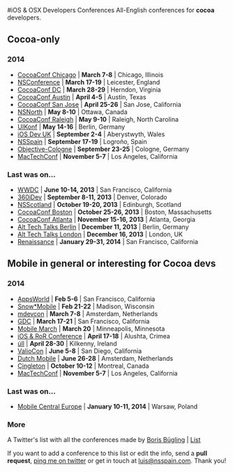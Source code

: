 #iOS & OSX Developers Conferences
All-English conferences for **cocoa** developers.

## Cocoa-only
### 2014
* [CocoaConf Chicago](http://cocoaconf.com/chicago-2014/home) | **March 7-8** | Chicago, Illinois
* [NSConference](http://nsconference.com/) | **March 17-19** | Leicester, England
* [CocoaConf DC](http://cocoaconf.com/dc-2014/home) | **March 28-29** | Herndon, Virginia
* [CocoaConf Austin](http://cocoaconf.com/austin-2014/home) | **April 4-5** | Austin, Texas
* [CocoaConf San Jose](http://cocoaconf.com/sanjose-2014/home) | **April 25-26** | San Jose, California
* [NSNorth](http://nsnorth.ca/) | **May 8-10** | Ottawa, Canada
* [CocoaConf Raleigh](http://cocoaconf.com/raleigh-2014/home) | **May 9-10** | Raleigh, North Carolina
* [UIKonf](http://www.uikonf.com/) | **May 14-16** | Berlin, Germany
* [iOS Dev UK](http://www.iosdevuk.com/) | **September 2-4** | Aberystwyth, Wales
* [NSSpain](http://nsspain.com/) | **September 17-19** | Logroño, Spain
* [Objective-Cologne](http://objcgn.com/) | **September 23-25** | Cologne, Germany
* [MacTechConf](http://mactech.com/conference) | **November 5-7** | Los Angeles, California
 
### Last was on...
* [WWDC](https://developer.apple.com/wwdc/) | **June 10-14, 2013** | San Francisco, California
* [360iDev](http://360idev.com/) | **September 8-11, 2013** | Denver, Colorado
* [NSScotland](http://nsscotland.com/) | **October 19-20, 2013** | Edinburgh, Scotland
* [CocoaConf Boston](http://cocoaconf.com/boston-2013/home) | **October 25-26, 2013** | Boston, Massachusetts
* [CocoaConf Atlanta](http://cocoaconf.com/atlanta-2013/home) | **November 15-16, 2013** | Atlanta, Georgia
* [Alt Tech Talks Berlin](http://www.alt-tech-talks.com) | **December 11, 2013** | Berlin, Germany
* [Alt Tech Talks London](http://www.alttechtalks.com) | **December 16, 2013** | London, UK
* [Renaissance](http://renaissance.io/2014) | **January 29-31, 2014** | San Francisco, California

## Mobile in general or interesting for Cocoa devs
### 2014
* [AppsWorld](http://www.apps-world.net/northamerica/) | **Feb 5-6** | San Francisco, California
* [Snow*Mobile](http://2014.snow-mobile.org/) | **Feb 21-22** | Madison, Wisconsin
* [mdevcon](http://mdevcon.com/) | **March 7-8** | Amsterdam, Netherlands
* [GDC](http://www.gdconf.com/) | **March 17-21** | San Francisco, California
* [Mobile March](http://mobilemarchtc.com/) | **March 20** | Minneapolis, Minnesota
* [iOS & RoR Conference](http://iosonrailsconf.eu//) | **April 17-18** | Alushta, Crimea
* [úll](http://2014.ull.ie/) | **April 28-30** | Kilkenny, Ireland
* [ValioCon](http://valiocon.com/) | **June 5-8** | San Diego, California
* [Dutch Mobile](http://www.mobileconference.nl) | **June 26-28** | Amsterdam, Netherlands
* [Çingleton](http://cingleton.com/) | **October 10-12** | Montreal, Canada
* [MacTechConf](http://mactech.com/conference) | **November 5-7** | Los Angeles, California
 
### Last was on...
* [Mobile Central Europe](http://mobilecentraleurope.com) | **January 10-11, 2014** | Warsaw, Poland

### More

A Twitter's list with all the conferences made by [Boris Bügling](https://twitter.com/NeoNacho) | [List](https://twitter.com/NeoNacho/lists/cocoaconferences)

If you want to add a conference to this list or edit the info, send a **pull request**, [ping me on twitter](https://twitter.com/lascorbe) or get in touch at [luis@nsspain.com](mailto:luis@nsspain.com). Thank you!
